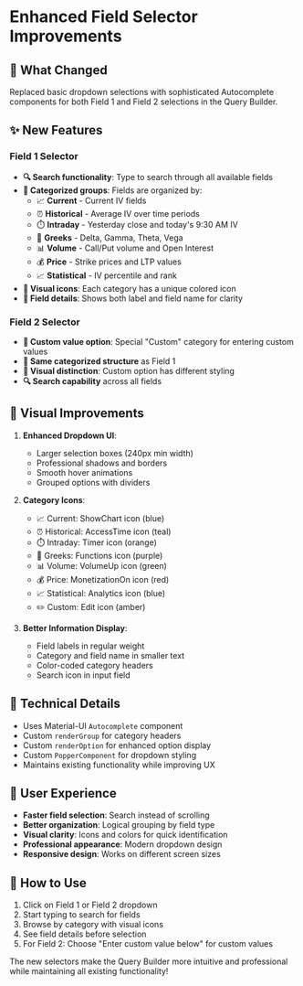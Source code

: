 # Enhanced Field Selector Improvements

## 🎨 **What Changed**

Replaced basic dropdown selections with sophisticated Autocomplete components for both Field 1 and Field 2 selections in the Query Builder.

## ✨ **New Features**

### **Field 1 Selector**
- **🔍 Search functionality**: Type to search through all available fields
- **📂 Categorized groups**: Fields are organized by:
  - 📈 **Current** - Current IV fields
  - ⏰ **Historical** - Average IV over time periods 
  - ⏱️ **Intraday** - Yesterday close and today's 9:30 AM IV
  - 🔢 **Greeks** - Delta, Gamma, Theta, Vega
  - 📊 **Volume** - Call/Put volume and Open Interest
  - 💰 **Price** - Strike prices and LTP values
  - 📈 **Statistical** - IV percentile and rank
- **🎯 Visual icons**: Each category has a unique colored icon
- **📝 Field details**: Shows both label and field name for clarity

### **Field 2 Selector**
- **🔧 Custom value option**: Special "Custom" category for entering custom values
- **📂 Same categorized structure** as Field 1
- **🎨 Visual distinction**: Custom option has different styling
- **🔍 Search capability** across all fields

## 🎯 **Visual Improvements**

1. **Enhanced Dropdown UI**:
   - Larger selection boxes (240px min width)
   - Professional shadows and borders
   - Smooth hover animations
   - Grouped options with dividers

2. **Category Icons**:
   - 📈 Current: ShowChart icon (blue)
   - ⏰ Historical: AccessTime icon (teal) 
   - ⏱️ Intraday: Timer icon (orange)
   - 🔢 Greeks: Functions icon (purple)
   - 📊 Volume: VolumeUp icon (green)
   - 💰 Price: MonetizationOn icon (red)
   - 📈 Statistical: Analytics icon (blue)
   - ✏️ Custom: Edit icon (amber)

3. **Better Information Display**:
   - Field labels in regular weight
   - Category and field name in smaller text
   - Color-coded category headers
   - Search icon in input field

## 🔧 **Technical Details**

- Uses Material-UI `Autocomplete` component
- Custom `renderGroup` for category headers
- Custom `renderOption` for enhanced option display  
- Custom `PopperComponent` for dropdown styling
- Maintains existing functionality while improving UX

## 📱 **User Experience**

- **Faster field selection**: Search instead of scrolling
- **Better organization**: Logical grouping by field type
- **Visual clarity**: Icons and colors for quick identification
- **Professional appearance**: Modern dropdown design
- **Responsive design**: Works on different screen sizes

## 🚀 **How to Use**

1. Click on Field 1 or Field 2 dropdown
2. Start typing to search for fields
3. Browse by category with visual icons
4. See field details before selection
5. For Field 2: Choose "Enter custom value below" for custom values

The new selectors make the Query Builder more intuitive and professional while maintaining all existing functionality!